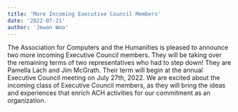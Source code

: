 ```yaml
---
title: 'More Incoming Executive Council Members'
date: '2022-07-21'
author: 'Jewon Woo'
---
```

The Association for Computers and the Humanities is pleased to announce two more incoming Executive Council members. They will be taking over the remaining terms of two representatives who had to step down! They are Pamella Lach and Jim McGrath. Their term will begin at the annual Executive Council meeting on July 27th, 2022. We are excited about the incoming class of Executive Council members, as they will bring the ideas and experiences that enrich ACH activities for our commitment as an organization.
